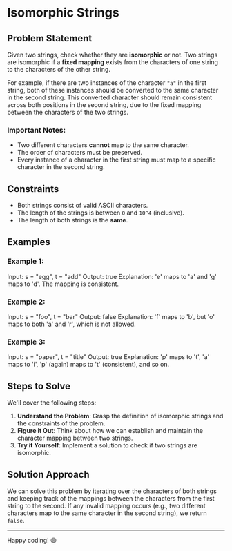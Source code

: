 # Isomorphic Strings

## Problem Statement

Given two strings, check whether they are **isomorphic** or not. Two strings are isomorphic 
if a **fixed mapping** exists from the characters of one string to the characters of the other string.

For example, if there are two instances of the character `"a"` in the first string, both of these instances 
should be converted to the same character in the second string. This converted character should remain consistent 
across both positions in the second string, due to the fixed mapping between the characters of the two strings.

### Important Notes:

- Two different characters **cannot** map to the same character.
- The order of characters must be preserved.
- Every instance of a character in the first string must map to a specific character in the second string.

## Constraints

- Both strings consist of valid ASCII characters.
- The length of the strings is between `0` and `10^4` (inclusive).
- The length of both strings is the **same**.

## Examples

### Example 1:

Input: s = "egg", t = "add" Output: true Explanation: 'e' maps to 'a' and 'g' maps to 'd'. The mapping is consistent.

### Example 2:

Input: s = "foo", t = "bar" Output: false Explanation: 'f' maps to 'b', but 'o' maps to both 'a' and 'r', which is not allowed.

### Example 3:

Input: s = "paper", t = "title" Output: true Explanation: 'p' maps to 't', 'a' maps to 'i', 'p' (again) maps to 't' (consistent), and so on.


## Steps to Solve

We'll cover the following steps:

1. **Understand the Problem**: Grasp the definition of isomorphic strings and the constraints of the problem.
2. **Figure it Out**: Think about how we can establish and maintain the character mapping between two strings.
3. **Try it Yourself**: Implement a solution to check if two strings are isomorphic.

## Solution Approach

We can solve this problem by iterating over the characters of both strings and keeping track of the mappings between the characters from the first string to the second. If any invalid mapping occurs (e.g., two different characters map to the same character in the second string), we return `false`.

---

Happy coding! 😄

